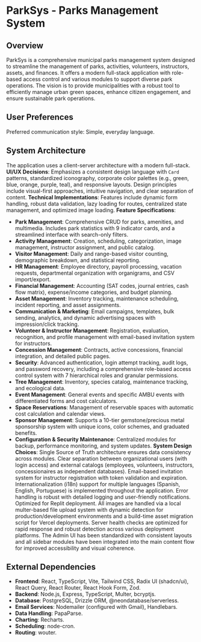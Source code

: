 # ParkSys - Parks Management System

## Overview
ParkSys is a comprehensive municipal parks management system designed to streamline the management of parks, activities, volunteers, instructors, assets, and finances. It offers a modern full-stack application with role-based access control and various modules to support diverse park operations. The vision is to provide municipalities with a robust tool to efficiently manage urban green spaces, enhance citizen engagement, and ensure sustainable park operations.

## User Preferences
Preferred communication style: Simple, everyday language.

## System Architecture
The application uses a client-server architecture with a modern full-stack.
**UI/UX Decisions**: Emphasizes a consistent design language with `Card` patterns, standardized iconography, corporate color palettes (e.g., green, blue, orange, purple, teal), and responsive layouts. Design principles include visual-first approaches, intuitive navigation, and clear separation of content.
**Technical Implementations**: Features include dynamic form handling, robust data validation, lazy loading for routes, centralized state management, and optimized image loading.
**Feature Specifications**:
- **Park Management**: Comprehensive CRUD for parks, amenities, and multimedia. Includes park statistics with 9 indicator cards, and a streamlined interface with search-only filters.
- **Activity Management**: Creation, scheduling, categorization, image management, instructor assignment, and public catalog.
- **Visitor Management**: Daily and range-based visitor counting, demographic breakdown, and statistical reporting.
- **HR Management**: Employee directory, payroll processing, vacation requests, departmental organization with organigrams, and CSV import/export.
- **Financial Management**: Accounting (SAT codes, journal entries, cash flow matrix), expense/income categories, and budget planning.
- **Asset Management**: Inventory tracking, maintenance scheduling, incident reporting, and asset assignments.
- **Communication & Marketing**: Email campaigns, templates, bulk sending, analytics, and dynamic advertising spaces with impression/click tracking.
- **Volunteer & Instructor Management**: Registration, evaluation, recognition, and profile management with email-based invitation system for instructors.
- **Concession Management**: Contracts, active concessions, financial integration, and detailed public pages.
- **Security**: Advanced authentication, login attempt tracking, audit logs, and password recovery, including a comprehensive role-based access control system with 7 hierarchical roles and granular permissions.
- **Tree Management**: Inventory, species catalog, maintenance tracking, and ecological data.
- **Event Management**: General events and specific AMBU events with differentiated forms and cost calculators.
- **Space Reservations**: Management of reservable spaces with automatic cost calculation and calendar views.
- **Sponsor Management**: Supports a 10-tier gemstone/precious metal sponsorship system with unique icons, color schemes, and graduated benefits.
- **Configuration & Security Maintenance**: Centralized modules for backup, performance monitoring, and system updates.
**System Design Choices**: Single Source of Truth architecture ensures data consistency across modules. Clear separation between organizational users (with login access) and external catalogs (employees, volunteers, instructors, concessionaires as independent databases). Email-based invitation system for instructor registration with token validation and expiration. Internationalization (i18n) support for multiple languages (Spanish, English, Portuguese) is implemented throughout the application. Error handling is robust with detailed logging and user-friendly notifications. Optimized for Replit deployment. All images are handled via a local multer-based file upload system with dynamic detection for production/development environments and a build-time asset migration script for Vercel deployments. Server health checks are optimized for rapid response and robust detection across various deployment platforms. The Admin UI has been standardized with consistent layouts and all sidebar modules have been integrated into the main content flow for improved accessibility and visual coherence.

## External Dependencies
- **Frontend**: React, TypeScript, Vite, Tailwind CSS, Radix UI (shadcn/ui), React Query, React Router, React Hook Form, Zod.
- **Backend**: Node.js, Express, TypeScript, Multer, bcryptjs.
- **Database**: PostgreSQL, Drizzle ORM, @neondatabase/serverless.
- **Email Services**: Nodemailer (configured with Gmail), Handlebars.
- **Data Handling**: PapaParse.
- **Charting**: Recharts.
- **Scheduling**: node-cron.
- **Routing**: wouter.